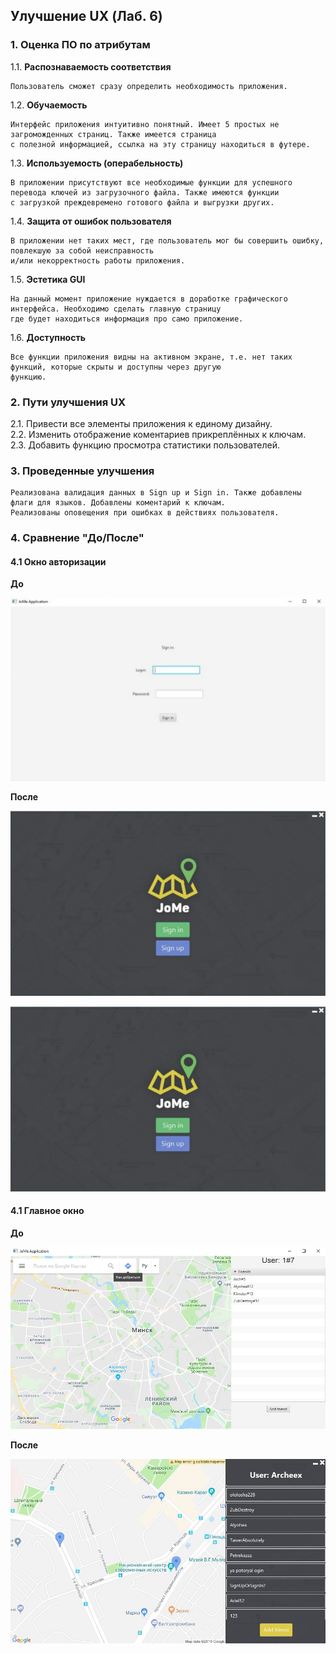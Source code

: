 ## Улучшение UX (Лаб. 6)

### 1. Оценка ПО по атрибутам

1.1. **Распознаваемость соответствия**

    Пользователь сможет сразу определить необходимость приложения.
      
1.2. **Обучаемость**

    Интерфейс приложения интуитивно понятный. Имеет 5 простых не загроможденных страниц. Также имеется страница 
    с полезной информацией, ссылка на эту страницу находиться в футере.

1.3. **Используемость (операбельность)**

    В приложении присутствуют все необходимые функции для успешного перевода ключей из загрузочного файла. Также имеются функции 
    с загрузкой преждевремено готового файла и выгрузки других.

1.4. **Защита от ошибок пользователя**

    В приложении нет таких мест, где пользователь мог бы совершить ошибку, повлекшую за собой неисправность
    и/или некорректность работы приложения.

1.5. **Эстетика GUI**

    На данный момент приложение нуждается в доработке графического интерфейса. Необходимо сделать главную страницу 
    где будет находиться информация про само приложение.

1.6. **Доступность**

    Все функции приложения видны на активном экране, т.е. нет таких функций, которые скрыты и доступны через другую
    функцию. 

### 2. Пути улучшения UX

2.1. Привести все элементы приложения к единому дизайну.    
2.2. Изменить отображение коментариев прикреплённых к ключам.  
2.3. Добавить функцию просмотра статистики пользователей.

### 3. Проведенные улучшения
    Реализована валидация данных в Sign up и Sign in. Также добавлены флаги для языков. Добавлены коментарий к ключам.
    Реализованы оповещения при ошибках в действиях пользователя.
    
### 4. Сравнение "До/После"

#### 4.1 Окно авторизации

   **До**
  
   ![](https://github.com/Archeex/JoMe/blob/master/res/SIGNINbefore.jpg)
   
    
  **После**
  
   ![](https://github.com/Archeex/JoMe/blob/master/res/SIGNINafter.png)
   
   ![](https://github.com/Archeex/JoMe/blob/master/res/SIGNINafter.png)
   
#### 4.1 Главное окно

  **До**
  
   ![](https://github.com/Archeex/JoMe/blob/master/res/MAINbefore.jpg)
   
    
  **После**
  
   ![](https://github.com/Archeex/JoMe/blob/master/res/MAINafter.png)
